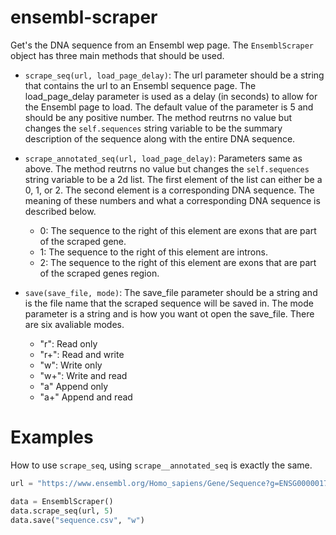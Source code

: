 # ensembl-scraper
 Get's the DNA sequence from an Ensembl wep page. The ```EnsemblScraper``` object has three main methods that should be used.
 * ```scrape_seq(url, load_page_delay)```: The url parameter should be a string that contains the url to an Ensembl sequence page. The load_page_delay parameter is used as a delay (in seconds) to allow for the Ensembl page to load. The default value of the parameter is 5 and should be any positive number. The method reutrns no value but changes the ```self.sequences``` string variable to be the summary description of the sequence along with the entire DNA sequence.
 * ```scrape_annotated_seq(url, load_page_delay)```: Parameters same as above. The method reutrns no value but changes the ```self.sequences``` string variable to be a 2d list. The first element of the list can either be a 0, 1, or 2. The second element is a corresponding DNA sequence. The meaning of these numbers and what a corresponding DNA sequence is described below. 
   * 0: The sequence to the right of this element are exons that are part of the scraped gene.
   * 1: The sequence to the right of this element are introns.
   * 2: The sequence to the right of this element are exons that are part of the scraped genes region.

 * ```save(save_file, mode)```: The save_file parameter should be a string and is the file name that the scraped sequence will be saved in. The mode parameter is a string and is how you want ot open the save_file. There are six avaliable modes.
   * "r":   Read only
   * "r+":  Read and write
   * "w":   Write only
   * "w+":  Write and read
   * "a"    Append only
   * "a+"   Append and read

# Examples
How to use ```scrape_seq```, using ```scrape__annotated_seq``` is exactly the same.
 ```python
 url = "https://www.ensembl.org/Homo_sapiens/Gene/Sequence?g=ENSG00000175899;r=12:9067664-9116229"

 data = EnsemblScraper()
 data.scrape_seq(url, 5)
 data.save("sequence.csv", "w")
 ```
